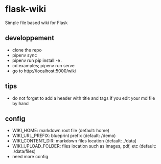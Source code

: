 # flask-wiki
Simple file based wiki for Flask

## developpement

- clone the repo
- pipenv sync
- pipenv run pip install -e .
- cd examples; pipenv run serve
- go to http://localhost:5000/wiki

## tips

- do not forget to add a header with title and tags if you edit your md file by hand

## config

- WIKI_HOME: markdown root file (default: home)
- WIKI_URL_PREFIX: blueprint prefix (default: /demo)
- WIKI_CONTENT_DIR: markdown files location (default: ./data)
- WIKI_UPLOAD_FOLDER: files location such as images, pdf, etc (default: ./data/files)
- need more config